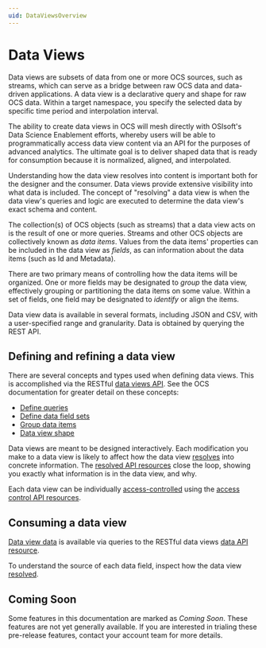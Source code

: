 ```yaml
---
uid: DataViewsOverview
---
```


# Data Views

Data views are subsets of data from one or more OCS sources, such as streams, which can serve as a bridge between raw OCS data and data-driven applications. A data view is a declarative query and shape for raw OCS data. Within a target namespace, you specify the selected data by specific time period and interpolation interval.

The ability to create data views in OCS will mesh directly with OSIsoft's Data Science Enablement efforts, whereby users will be able to programmatically access data view content via an API for the purposes of advanced analytics. The ultimate goal is to deliver shaped data that is ready for consumption because it is normalized, aligned, and interpolated.

Understanding how the data view resolves into content is important both for the designer and the consumer. Data views provide extensive visibility into what data is included. The concept of "resolving" a data view is when the data view's queries and logic are executed to determine the data view's exact schema and content.

The collection(s) of OCS objects (such as streams) that a data view acts on is the result of one or more queries. Streams and other OCS objects are collectively known as *data items*. Values from the data items' properties can be included in the data view as *fields*, as can information about the data items (such as Id and Metadata).

There are two primary means of controlling how the data items will be organized. One or more fields may be designated to *group* the data view, effectively grouping or partitioning the data items on some value. Within a set of fields, one field may be designated to *identify* or align the items.

Data view data is available in several formats, including JSON and CSV, with a user-specified range and granularity. Data is obtained by querying the REST API.

## Defining and refining a data view
There are several concepts and types used when defining data views. This is accomplished via the RESTful [data views API](xref:DataViewsAPIOverview). See the OCS documentation for greater detail on these concepts:
* [Define queries](xref:DataViewsQueries)
* [Define data field sets](xref:DataViewsFieldSets)
* [Group data items](xref:DataViewsGrouping)
* [Data view shape](xref:DataViewShape)

Data views are meant to be designed interactively. Each modification you make to a data view is likely to affect how the data view [resolves](xref:ResolvedDataView) into concrete information. The [resolved API resources](xref:ResolvedDataViewAPI) close the loop, showing you exactly what information is in the data view, and why.

Each data view can be individually [access-controlled](xref:DataViewsSecuringDataViews) using the [access control API resources](xref:DataViewsAccessControlAPI).

## Consuming a data view
[Data view data](xref:DataViewsQuickStartGetData) is available via queries to the RESTful data views [data API resource](xref:DataViewsDataAPI). 

To understand the source of each data field, inspect how the data view [resolved](xref:ResolvedDataView).

## Coming Soon
Some features in this documentation are marked as *Coming Soon*. These features are not yet generally available. If you are interested in trialing these pre-release features, contact your account team for more details.